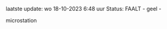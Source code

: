 laatste update: 
wo 18-10-2023  6:48   uur 
Status: FAALT - geel - 
<div class="service Y">microstation</div>